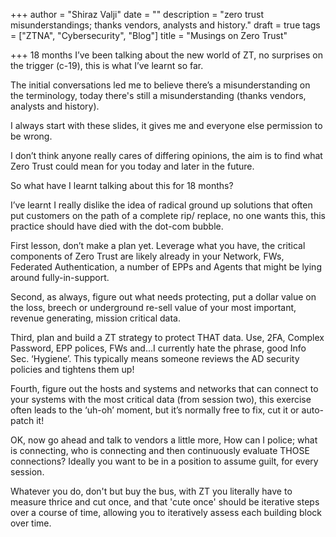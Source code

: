 +++
author = "Shiraz Valji"
date = ""
description = "zero trust misunderstandings; thanks vendors, analysts and history."
draft = true
tags = ["ZTNA", "Cybersecurity", "Blog"]
title = "Musings on Zero Trust"

+++
18 months I’ve been talking about the new world of ZT, no surprises on the trigger (c-19), this is what I’ve learnt so far.

The initial conversations led me to believe there’s a misunderstanding on the terminology, today there's still a misunderstanding (thanks vendors, analysts and history).

I always start with these slides, it gives me and everyone else permission to be wrong.

I don’t think anyone really cares of differing opinions, the aim is to find what Zero Trust could mean for you today and later in the future.

So what have I learnt talking about this for 18 months?

I’ve learnt I really dislike the idea of radical ground up solutions that often put customers on the path of a complete rip/ replace, no one wants this, this practice should have died with the dot-com bubble.

First lesson, don’t make a plan yet. Leverage what you have, the critical components of Zero Trust are likely already in your Network, FWs, Federated Authentication, a number of EPPs and Agents that might be lying around fully-in-support.

Second, as always, figure out what needs protecting, put a dollar value on the loss, breech or underground re-sell value of your most important, revenue generating, mission critical data.

Third, plan and build a ZT strategy to protect THAT data. Use, 2FA, Complex Password, EPP polices, FWs and...I currently hate the phrase, good Info Sec. ‘Hygiene’. This typically means someone reviews the AD security policies and tightens them up!

Fourth, figure out the hosts and systems and networks that can connect to your systems with the most critical data (from session two), this exercise often leads to the ‘uh-oh’ moment, but it’s normally free to fix, cut it or auto-patch it!

OK, now go ahead and talk to vendors a little more, How can I police; what is connecting, who is connecting and then continuously evaluate THOSE connections? Ideally you want to be in a position to assume guilt, for every session.

Whatever you do, don't but buy the bus, with ZT you literally have to measure thrice and cut once, and that 'cute once' should be iterative steps over a course of time, allowing you to iteratively assess each building block over time.
